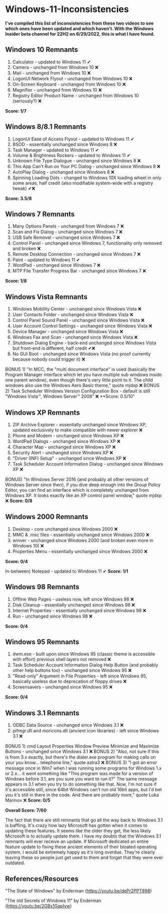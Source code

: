 # Windows-11-Inconsistencies
**I've compiled this list of inconsistencies from these two videos to see which ones have been updated and which haven't. With the Windows Insider beta channel for 22H2 on 6/29/2022, this is what I have found.**

## Windows 10 Remnants
1) Calculator - updated to Windows 11 ✔
2) Camera - unchanged from Windows 10 ❌
3) Mail - unchanged from Windows 10 ❌
4) LogonUI Network Flyout - unchanged from Windows 10 ❌
5) On-Screen Keyboard - unchanged from Windows 10 ❌
6) Magnifier - unchanged from Windows 10 ❌
7) Registry Editor Product Name - unchanged from Windows 10 (seriously?) ❌

**Score: 1/7**

## Windows 8/8.1 Remnants
1) LogonUI Ease of Access Flyout - updated to Windows 11 ✔
2) BSOD - essentially unchanged since Windows 8 ❌
3) Task Manager - updated to Windows 11 ✔
4) Volume & Brightness Rockers - updated to Windows 11 ✔
5) Unknown File Type Dialogue - unchanged since Windows 8 ❌
6) This App Can't Run on Your PC Dialog - unchanged since Windows 8 ❌
7) AutoPlay Dialog - unchanged since Windows 8 ❌
8) Spinning Loading Dots - changed to Windows 10X loading wheel in only some areas, half credit (also modifiable system-wide with a registry tweak) ✔❌

**Score: 3.5/8**

## Windows 7 Remnants
1) Many Options Panels - unchanged from Windows 7 ❌
2) Scan and Fix Dialog - unchanged since Windows 7 ❌
3) USB Safe Removel - unchanged since Windows 7 ❌
4) Control Panel - unchanged since Windows 7, functionality only removed and broken ❌
5) Remote Desktop Connection - unchanged since Windows 7 ❌
6) Paint - updated to Windows 11 ✔
7) WordPad - unchanged since Windows 7 ❌
8) MTP File Transfer Progress Bar - unchanged since Windows 7 ❌

**Score: 1/8**

## Windows Vista Remnants
1) Windows Mobility Center - unchanged since Windows Vista ❌
2) User Contacts Folder - unchanged since Windows Vista ❌
3) Control Panel Sound Panel - unchanged since Windows Vista ❌
4) User Account Control Settings - unchanged since Windows Vista ❌
5) Device Manager - unchanged since Windows Vista ❌
6) Windows Fax and Scan - unchanged since Windows Vista ❌
7) Shutdown Dialog Engine - back-end unchanged since Windows Vista but front-end is different, half credit ✔❌
8) No GUI Boot - unchanged since Windows Vista (no proof currently because nobody could trigger it) ❌

BONUS 1) "In MCC, the "multi document interface" is used (basically the Program Manager interface which let you have multiple sub windows inside one parent window), even though there's very little point to it. The child windows also use the Windows Aero Basic theme," quote mjdxp ❌
BONUS 2) Task Scheduler Windows Version Configuration Box - default is still "Windows Vista™, Windows Server™ 2008" ❌
**Score: 0.5/10"

## Windows XP Remnants
1) ZIP Archive Explorer - essentially unchanged since Windows XP, updated exclusively to make compatible with newer explorer ❌
2) Phone and Modem - unchanged since Windows XP ❌
3) WordPad Dialogs - unchanged since Windows XP ❌
4) Character Map - unchanged since Windows XP ❌
5) Security Alert - unchanged since Windows XP ❌
6) "Driver (INF) Setup" - unchanged since Windows XP ❌
7) Task Scheduler Account Information Dialog - unchanged since Windows XP ❌

BONUS) "In Windows Server 2016 (and probably all other versions of Windows Server since then), if you dive deep enough into the Group Policy Editor, you can find an interface which is completely unchanged from Windows XP. It looks exactly like an XP control panel window," quote mjdxp ❌
**Score: 0/8**

## Windows 2000 Remnants
1) Desktop - core unchanged since Windows 2000 ❌
2) MMC & .msc files - essentially unchanged since Windows 2000 ❌
3) winver - unchanged since Windows 2000 (and broken even more in Windows 10) ❌
4) Properties Menu - essentially unchanged since Windows 2000 ❌

**Score: 0/4**

In-between) Notepad - updated to Windows 11 ✔
**Score: 1/1**

## Windows 98 Remnants
1) Offline Web Pages - useless now, left since Windows 98 ❌
2) Disk Cleanup - essentially unchanged since Windows 98 ❌
3) Internet Properties - essentially unchanged since Windows 98 ❌
4) Run - unchanged since Windows 98 ❌

**Score: 0/4**

## Windows 95 Remnants
1) dwm.exe - built upon since Windows 95 (classic theme is accessible with effort) previous shell layers not removed ❌
2) Task Scheduler Account Information Dialog Help Button (and probably other help buttons too) - unchanged since Windows 95 ❌
3) "Read-only" Argument in File Properties - left since Windows 95, basically useless due to deprecation of floppy drives ❌
4) Screensavers - unchanged since Windows 95 ❌

**Score: 0/4**

## Windows 3.1 Remnants
1) ODBC Data Source - unchanged since Windows 3.1 ❌
2) pifmgr.dll and moricons.dll (ancient icon libraries) - left since Windows 3.1 ❌

BONUS 1) cmd Layout Properties Window Preview Minimize and Maximize Buttons - unchanged since Windows 3.1 ❌
BONUS 2) "Also, not sure if this is from 3.x exactly, but there's the dialer.exe program for making calls on your you know... telephone line," quote astra3 ❌
BONUS 3) "I got an error message once in Win7 when I was running some programs for Windows 1.x or 2.x... it went something like "This program was made for a version of Windows before 3.1, are you sure you want to run it?" The same message appears in 3.1 when you try to do something like that. Now, I'm not sure if it's accessible still, since 64bit Windows can't run old 16bit apps, but I'd bet you it's still in there in the code. And there are probably more," quote Luka Marinov ❌
**Score: 0/5**

**Overall Score: 7/60**

The fact that there are still remnants that go all the way back to Windows 3.1 is baffling. It's crazy how lazy Microsoft has gotten when it comes to updating these features. It seems like the older they get, the less likely Microsoft is to actually update them. I have my doubts that the Windows 3.1 remnants will ever receive an update. If Microsoft dedicated an entire feature update to fixing these ancient elements of their bloated operating system, I would be extremely happy as it's long overdue. They're clearly leaving these so people just get used to them and forget that they were ever outdated.

## References/Resources
"The State of Windows" by Enderman (https://youtu.be/dePr2PPT898)

"The old Secrets of Windows 11" by Enderman (https://youtu.be/2GBs1GapIvw)

